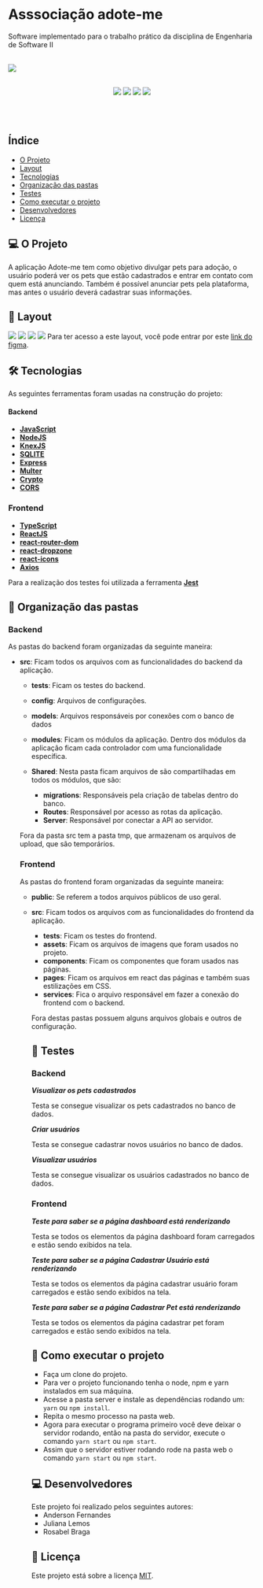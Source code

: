 <h1> Asssociação adote-me </h1>
<p> Software implementado para o trabalho prático da disciplina de Engenharia de Software II </p><br>
<img src="web/src/assets/logo2.png">
<p align="center"><br>
  <img src="https://img.shields.io/badge/-NodeJS-green" />
  <img src="https://img.shields.io/badge/-ReactJS-blue" />
  <img src="https://img.shields.io/github/languages/count/AndersonUfop/TrabalhoPratico-ES-2?style=plastic">
  <img src="https://img.shields.io/github/languages/top/AndersonUfop/TrabalhoPratico-ES-2?style=plastic">
</p>
<br>
<br>
<h2>Índice</h2>

- <a href="#-o-projeto">O Projeto</a>
- <a href="#-layout">Layout</a>
- <a href="#-tecnologias">Tecnologias</a>
- <a href="#-organização-das-pastas">Organização das pastas</a>
- <a href="#-testes">Testes</a>
- <a href="#-como-executar-o-projeto">Como executar o projeto</a>
- <a href="#-desenvolvedores">Desenvolvedores</a>
- <a href="#-licença">Licença</a>

<h2>💻 O Projeto</h2>

<p> A aplicação Adote-me tem como objetivo divulgar pets para adoção, o usuário poderá ver os pets que estão cadastrados e entrar em contato com quem está anunciando.
Também é possível anunciar pets pela plataforma, mas antes o usuário deverá cadastrar suas informações.

<h2>🎨 Layout</h2>

<img src=".img/img1.jpg">
<img src=".img/img2.jpg">
<img src=".img/img3.jpg">
<img src=".img/img4.jpg">
Para ter acesso a este layout, você pode entrar por este <a href="https://www.figma.com/file/IGV0ptubUS3gEOW1FrsfwQ/Associa%C3%A7%C3%A3o-adote-me?node-id=0%3A1">link do figma</a>.

<h2>🛠 Tecnologias</h2>
As seguintes ferramentas foram usadas na construção do projeto:

#### **Backend**

- **[JavaScript](https://developer.mozilla.org/pt-BR/docs/Web/JavaScript)**
- **[NodeJS](https://nodejs.org/en/)**
- **[KnexJS](http://knexjs.org/)**
- **[SQLITE](https://www.sqlite.org/docs.html)**
- **[Express](https://expressjs.com/pt-br/)**
- **[Multer](https://www.npmjs.com/package/multer)**
- **[Crypto](https://crypto.com/en/index.html)**
- **[CORS](http://expressjs.com/en/resources/middleware/cors.html)**

### **Frontend**

- **[TypeScript](https://www.typescriptlang.org/)**
- **[ReactJS](https://pt-br.reactjs.org/)**
- **[react-router-dom](https://reactrouter.com/web/guides/quick-start)**
- **[react-dropzone](https://react-dropzone.js.org/)**
- **[react-icons](https://react-icons.github.io/react-icons/)**
- **[Axios](https://github.com/axios/axios)**

Para a realização dos testes foi utilizada a ferramenta **[Jest](https://jestjs.io/)**

<h2>📁 Organização das pastas</h2>
<h3> Backend </h3>
As pastas do backend foram organizadas da seguinte maneira:

- __src__: Ficam todos os arquivos com as funcionalidades do backend da aplicação.
  - __tests__: Ficam os testes do backend.
  - __config__: Arquivos de configurações.
  - __models__: Arquivos responsáveis por conexões com o banco de dados
  - __modules__: Ficam os módulos da aplicação. Dentro dos módulos da aplicação ficam cada controlador com uma funcionalidade específica.
  - __Shared__: Nesta pasta ficam arquivos de são compartilhadas em todos os módulos, que são:

    - __migrations__: Responsáveis pela criação de tabelas dentro do banco.
    - __Routes__: Responsável por acesso as rotas da aplicação.
    - __Server__: Responsável por conectar a API ao servidor.

  Fora da pasta src tem a pasta tmp, que armazenam os arquivos de upload, que são temporários.

  <h3>Frontend</h3>
  As pastas do frontend foram organizadas da seguinte maneira:

  - __public__: Se referem a todos arquivos públicos de uso geral.
  - __src__: Ficam todos os arquivos com as funcionalidades do frontend da aplicação.
    - __tests__: Ficam os testes do frontend.
    - __assets__: Ficam os arquivos de imagens que foram usados no projeto.
    - __components__: Ficam os componentes que foram usados nas páginas.
    - __pages__: Ficam os arquivos em react das páginas e também suas estilizações em CSS.
    - __services__: Fica o arquivo responsável em fazer a conexão do frontend com o backend.
    
    Fora destas pastas possuem alguns arquivos globais e outros de configuração.

    <h2>🧪 Testes</h2>

    <h3>Backend</h3>

    ***Visualizar os pets cadastrados***
  
    Testa se consegue visualizar os pets cadastrados no banco de dados.

    ***Criar usuários***

    Testa se consegue cadastrar novos usuários no banco de dados.

    ***Visualizar usuários***

    Testa se consegue visualizar os usuários cadastrados no banco de dados.

    <h3>Frontend</h3>

    ***Teste para saber se a página dashboard está renderizando***

    Testa se todos os elementos da página dashboard foram carregados e estão sendo exibidos na tela.

    ***Teste para saber se a página Cadastrar Usuário está renderizando***


    Testa se todos os elementos da página cadastrar usuário foram carregados e estão sendo exibidos na tela.

    ***Teste para saber se a página Cadastrar Pet está renderizando***


    Testa se todos os elementos da página cadastrar pet foram carregados e estão sendo exibidos na tela.

    <h2>🚀 Como executar o projeto</h2>

    - Faça um clone do projeto.
    - Para ver o projeto funcionando tenha o node, npm e yarn instalados em sua máquina.
    - Acesse a pasta server e instale as dependências rodando um: `yarn` ou `npm install`.
    - Repita o mesmo processo na pasta web.
    - Agora para executar o programa primeiro você deve deixar o servidor rodando, então na pasta do servidor, execute o comando `yarn start` ou `npm start`.
    - Assim que o servidor estiver rodando rode na pasta web o comando `yarn start` ou `npm start`.

    <h2>💻 Desenvolvedores</h2>
    Este projeto foi realizado pelos seguintes autores:

    - Anderson Fernandes
    - Juliana Lemos
    - Rosabel Braga

    <h2>📝 Licença</h2>
    Este projeto está sobre a licença <a href="./LICENSE">MIT</a>.


